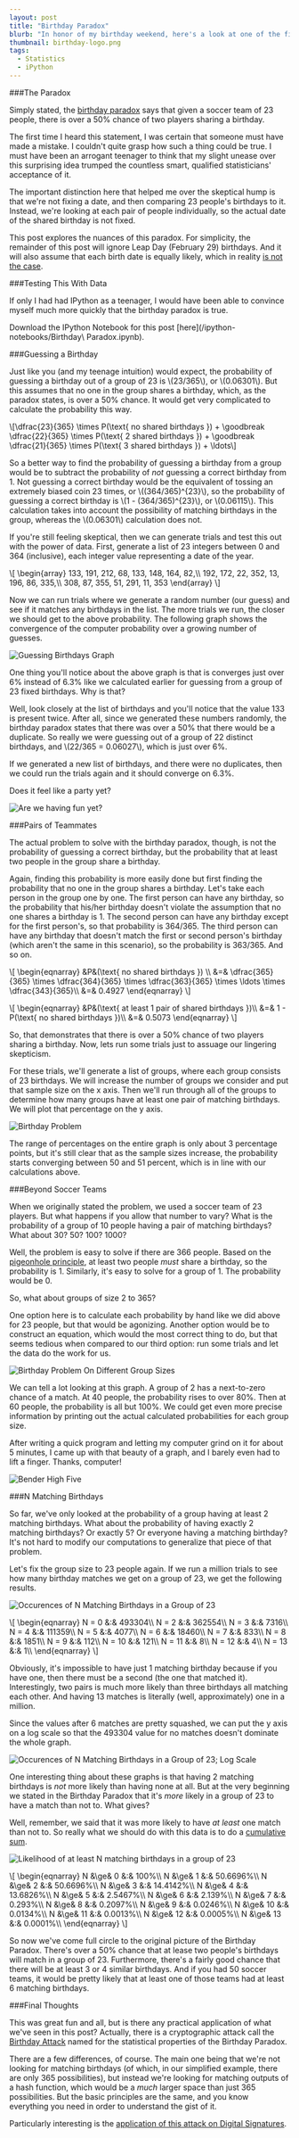 ```yaml
---
layout: post
title: "Birthday Paradox"
blurb: "In honor of my birthday weekend, here's a look at one of the first unintuitive statistics results I ever encountered, which just so happens to deal with birthdays."
thumbnail: birthday-logo.png
tags: 
  - Statistics
  - iPython
---
```


###The Paradox

Simply stated, the [birthday paradox](http://en.wikipedia.org/wiki/Birthday_problem) says that given a soccer team of 23 people, there is over a 50% chance of two players sharing a birthday.

The first time I heard this statement, I was certain that someone must have made a mistake. I couldn't quite grasp how such a thing could be true. I must have been an arrogant teenager to think that my slight unease over this surprising idea trumped the countless smart, qualified statisticians' acceptance of it.

The important distinction here that helped me over the skeptical hump is that we're not fixing a date, and then comparing 23 people's birthdays to it. Instead, we're looking at each pair of people individually, so the actual date of the shared birthday is not fixed.

This post explores the nuances of this paradox. For simplicity, the remainder of this post will ignore Leap Day (February 29) birthdays. And it will also assume that each birth date is equally likely, which in reality [is not the case](http://gawker.com/5910778/infographic-illustrates-most-common-birthdays-baby-making-days).

###Testing This With Data

If only I had had IPython as a teenager, I would have been able to convince myself much more quickly that the birthday paradox is true. 

Download the IPython Notebook for this post [here](/ipython-notebooks/Birthday\ Paradox.ipynb).

###Guessing a Birthday

Just like you (and my teenage intuition) would expect, the probability of guessing a birthday out of a group of 23 is \\(23/365\\), or \\(0.06301\\). But this assumes that no one in the group shares a birthday, which, as the paradox states, is over a 50% chance. It would get very complicated to calculate the probability this way.


\\[\dfrac{23}{365} \times P(\text{ no shared birthdays }) + \goodbreak \dfrac{22}{365} \times P(\text{ 2 shared birthdays }) + \goodbreak \dfrac{21}{365} \times P(\text{ 3 shared birthdays }) + \ldots\\]


So a better way to find the probability of guessing a birthday from a group would be to subtract the probability of _not_ guessing a correct birthday from 1. Not guessing a correct birthday would be the equivalent of tossing an extremely biased coin 23 times, or \\((364/365)^{23}\\), so the probability of guessing a correct birthday is \\(1 - (364/365)^{23}\\), or \\(0.06115\\). This calculation takes into account the possibility of matching birthdays in the group, whereas the \\(0.06301\\) calculation does not.

If you're still feeling skeptical, then we can generate trials and test this out with the power of data. First, generate a list of 23 integers between 0 and 364 (inclusive), each integer value representing a date of the year.

\\[
\begin{array}
133, 191, 212, 68, 133, 148, 164, 82,\\\\
192, 172, 22, 352, 13, 196, 86, 335,\\\\
308, 87, 355, 51, 291, 11, 353
\end{array}
\\]

Now we can run trials where we generate a random number (our guess) and see if it matches any birthdays in the list. The more trials we run, the closer we should get to the above probability. The following graph shows the convergence of the computer probability over a growing number of guesses.

![Guessing Birthdays Graph](/img/guessing-birthdays.png)

One thing you'll notice about the above graph is that is converges just over 6% instead of 6.3% like we calculated earlier for guessing from a group of 23 fixed birthdays. Why is that?

Well, look closely at the list of birthdays and you'll notice that the value 133 is present twice. After all, since we generated these numbers randomly, the birthday paradox states that there was over a 50% that there would be a duplicate. So really we were guessing out of a group of 22 distinct birthdays, and \\(22/365 = 0.06027\\), which is just over 6%.

If we generated a new list of birthdays, and there were no duplicates, then we could run the trials again and it should converge on 6.3%.

Does it feel like a party yet?

![Are we having fun yet?](/img/having-fun-yet.gif)

###Pairs of Teammates

The actual problem to solve with the birthday paradox, though, is not the probability of guessing a correct birthday, but the probability that at least two people in the group share a birthday.

Again, finding this probability is more easily done but first finding the probability that no one in the group shares a birthday. Let's take each person in the group one by one. The first person can have any birthday, so the probability that his/her birthday doesn't violate the assumption that no one shares a birthday is 1. The second person can have any birthday except for the first person's, so that probability is 364/365. The third person can have any birthday that doesn't match the first or second person's birthday (which aren't the same in this scenario), so the probability is 363/365. And so on.

\\[
\begin{eqnarray}
&P&(\text{ no shared birthdays  }) \\\\
&=& \dfrac{365}{365} \times \dfrac{364}{365} \times \dfrac{363}{365} \times \ldots \times \dfrac{343}{365}\\\\
&=& 0.4927
\end{eqnarray}
\\]

\\[
\begin{eqnarray}
&P&(\text{ at least 1 pair of shared birthdays })\\\\
&=& 1 - P(\text{ no shared birthdays })\\\\
&=& 0.5073
\end{eqnarray}
\\]

So, that demonstrates that there is over a 50% chance of two players sharing a birthday. Now, lets run some trials just to assuage our lingering skepticism.

For these trials, we'll generate a list of groups, where each group consists of 23 birthdays. We will increase the number of groups we consider and put that sample size on the x axis. Then we'll run through all of the groups to determine how many groups have at least one pair of matching birthdays. We will plot that percentage on the y axis.

![Birthday Problem](/img/birthday-problem.png)

The range of percentages on the entire graph is only about 3 percentage points, but it's still clear that as the sample sizes increase, the probability starts converging between 50 and 51 percent, which is in line with our calculations above.

###Beyond Soccer Teams

When we originally stated the problem, we used a soccer team of 23 players. But what happens if you allow that number to vary? What is the probability of a group of 10 people having a pair of matching birthdays? What about 30? 50? 100? 1000?

Well, the problem is easy to solve if there are 366 people. Based on the [pigeonhole principle](http://en.wikipedia.org/wiki/Pigeonhole_principle), at least two people _must_ share a birthday, so the probability is 1. Similarly, it's easy to solve for a group of 1. The probability would be 0.

So, what about groups of size 2 to 365?

One option here is to calculate each probability by hand like we did above for 23 people, but that would be agonizing. Another option would be to construct an equation, which would the most correct thing to do, but that seems tedious when compared to our third option: run some trials and let the data do the work for us. 

![Birthday Problem On Different Group Sizes](/img/birthday-problem-group-size.png)

We can tell a lot looking at this graph. A group of 2 has a next-to-zero chance of a match. At 40 people, the probability rises to over 80%. Then at 60 people, the probability is all but 100%. We could get even more precise information by printing out the actual calculated probabilities for each group size. 

After writing a quick program and letting my computer grind on it for about 5 minutes, I came up with that beauty of a graph, and I barely even had to lift a finger. Thanks, computer!

![Bender High Five](/img/bender-high-five.gif)

###N Matching Birthdays

So far, we've only looked at the probability of a group having at least 2 matching birthdays. What about the probability of having exactly 2 matching birthdays? Or exactly 5? Or everyone having a matching birthday? It's not hard to modify our computations to generalize that piece of that problem.

Let's fix the group size to 23 people again. If we run a million trials to see how many birthday matches we get on a group of 23, we get the following results.

![Occurences of N Matching Birthdays in a Group of 23](/img/n-matching-birthdays.png)

\\[
\begin{eqnarray}
 N = 0 &:& 493304\\\\
 N = 2 &:& 362554\\\\
 N = 3 &:& 7316\\\\
 N = 4 &:& 111359\\\\
 N = 5 &:& 4077\\\\
 N = 6 &:& 18460\\\\
 N = 7 &:& 833\\\\
 N = 8 &:& 1851\\\\
 N = 9 &:& 112\\\\
 N = 10 &:& 121\\\\
 N = 11 &:& 8\\\\
 N = 12 &:& 4\\\\
 N = 13 &:& 1\\\\
\end{eqnarray}
\\]

Obviously, it's impossible to have just 1 matching birthday because if you have one, then there must be a second (the one that matched it). Interestingly, two pairs is much more likely than three birthdays all matching each other. And having 13 matches is literally (well, approximately) one in a million.

Since the values after 6 matches are pretty squashed, we can put the y axis on a log scale so that the 493304 value for no matches doesn't dominate the whole graph.

![Occurences of N Matching Birthdays in a Group of 23; Log Scale](/img/n-matching-birthdays-log.png)

One interesting thing about these graphs is that having 2 matching birthdays is _not_ more likely than having none at all. But at the very beginning we stated in the Birthday Paradox that it's _more_ likely in a group of 23 to have a match than not to. What gives?

Well, remember, we said that it was more likely to have _at least_ one match than not to. So really what we should do with this data is to do a [cumulative sum](http://mathworld.wolfram.com/CumulativeSum.html).

![Likelihood of at least N matching birthdays in a group of 23](/img/n-matching-birthdays-cumsum.png)

\\[
\begin{eqnarray}
N &\ge& 0 &:& 100\%\\\\
N &\ge& 1 &:& 50.6696\%\\\\
N &\ge& 2 &:& 50.6696\%\\\\
N &\ge& 3 &:& 14.4142\%\\\\
N &\ge& 4 &:& 13.6826\%\\\\
N &\ge& 5 &:& 2.5467\%\\\\
N &\ge& 6 &:& 2.139\%\\\\
N &\ge& 7 &:& 0.293\%\\\\
N &\ge& 8 &:& 0.2097\%\\\\
N &\ge& 9 &:& 0.0246\%\\\\
N &\ge& 10 &:& 0.0134\%\\\\
N &\ge& 11 &:& 0.0013\%\\\\
N &\ge& 12 &:& 0.0005\%\\\\
N &\ge& 13 &:& 0.0001\%\\\\
\end{eqnarray}
\\]

So now we've come full circle to the original picture of the Birthday Paradox. There's over a 50% chance that at lease two people's birthdays will match in a group of 23. Furthermore, there's a fairly good chance that there will be at least 3 or 4 similar birthdays. And if you had 50 soccer teams, it would be pretty likely that at least one of those teams had at least 6 matching birthdays.

###Final Thoughts

This was great fun and all, but is there any practical application of what we've seen in this post? Actually, there is a cryptographic attack call the [Birthday Attack](http://en.wikipedia.org/wiki/Birthday_attack) named for the statistical properties of the Birthday Paradox.

There are a few differences, of course. The main one being that we're not looking for matching birthdays (of which, in our simplified example, there are only 365 possibilities), but instead we're looking for matching outputs of a hash function, which would be a _much_ larger space than just 365 possibilities. But the basic principles are the same, and you know everything you need in order to understand the gist of it.

Particularly interesting is the [application of this attack on Digital Signatures](http://en.wikipedia.org/wiki/Birthday_attack#Digital_signature_susceptibility).

